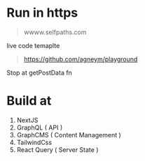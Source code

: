 # Run in https

> wwww.selfpaths.com

live code temaplte

> https://github.com/agneym/playground

Stop at getPostData fn

# Build at

1. NextJS
2. GraphQL ( API )
3. GraphCMS ( Content Management )
4. TailwindCss
5. React Query ( Server State )
